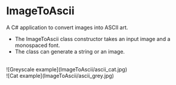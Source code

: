 # ImageToAscii
A C# application to convert images into ASCII art.
- The ImageToAscii class constructor takes an input image and a monospaced font.
- The class can generate a string or an image.

<br>
![Greyscale example](ImageToAscii/ascii_cat.jpg)
<br>
![Cat example](ImageToAscii/ascii_grey.jpg)
